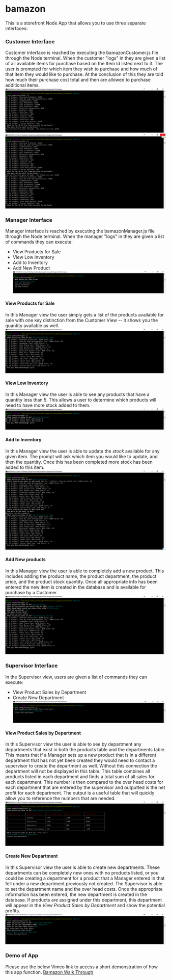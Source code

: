 # bamazon
This is a storefront Node App that allows you to use three separate interfaces:

### Customer Interface
Customer interface is reached by executing the bamazonCustomer.js file through the Node terminal. When the customer "logs" in they are given a list of all available items for purchase based on the Item Id listed next to it.  The user is prompted for which item they wish to purchase and how much of that item they would like to purchase. At the conclusion of this they are told how much their purchase cost total and then are allowed to purchase additional items.
![Shot1](readmeimages/shot1.png)
![Shot2](readmeimages/shot2.png)

### Manager Interface
Manager interface is reached by executing the bamazonManager.js file through the Node terminal.  When the manager "logs" in they are given a list of commands they can execute:
* View Products for Sale
* View Low Inventory
* Add to Inventory
* Add New Product
![Shot3](readmeimages/shot3.png)
#### View Products for Sale
In this Manager view the user simply gets a list of the products available for sale with one key distinction from the Customer View -- it shows you the quantity available as well.
![Shot4](readmeimages/shot4.png)
#### View Low Inventory
In this Manager view the user is able to see any products that have a quantity less than 5.  This allows a user to determine which products will need to have more stock added to them.
![Shot5](readmeimages/shot5.png)
#### Add to Inventory
In this Manager view the user is able to update the *stock* available for any given item.  The prompt will ask which item you would like to update, and then the quantity. Once this has been completed more stock has been added to this item.
![Shot6](readmeimages/shot6.png)
#### Add New products
In this Manager view the user is able to completely add a new product.  This includes adding the product name, the product department, the product price, and the product stock quantity. Once all appropriate info has been entered the new item is created in the database and is available for purchase by a Customer.
![Shot7](readmeimages/shot7.png)

### Supervisor Interface
In the Supervisor view, users are given a list of commands they can execute:
* View Product Sales by Department
* Create New Department
![Shot8](readmeimages/shot8.png)
#### View Product Sales by Department
In this Supervisor view the user is able to see by department any departments that exist in both the products table and the departments table.  This means that if a Manager sets up a new product that is in a different department that has not yet been created they would need to contact a supervisor to create the department as well. Without this connection the department will not be displayed in this table.  This table combines all products listed in each department and finds a total sum of all sales for each department.  This number is then compared to the over head costs for each department that are entered by the supervisor and outputted is the net profit for each department.  The output is a useful table that will quickly allow you to reference the numbers that are needed.
![Shot9](readmeimages/shot9.png)
#### Create New Department
In this Supervisor view the user is able to create new departments.  These departments can be completely new ones with no products listed, or you could be creating a department for a product that a Manager entered in that fell under a new department previously not created.  The Supervisor is able to set the department name and the over head costs.  Once the appropriate information has been entered, the new department is created in the database.  If products are assigned under this department, this department will appear in the *View Product Sales by Department* and show the potential profits.
![Shot10](readmeimages/shot10.png)

### Demo of App
Please use the below Vimeo link to access a short demonstration of how this app function.
[Bamazon Walk Through](https://vimeo.com/228489772)
